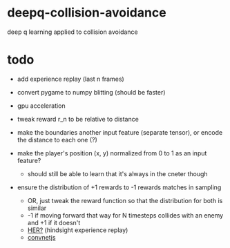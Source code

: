 # deepq-collision-avoidance
deep q learning applied to collision avoidance

# todo

- add experience replay (last n frames)
- convert pygame to numpy blitting (should be faster)
- gpu acceleration
- tweak reward r_n to be relative to distance
- make the boundaries another input feature (separate tensor), or encode the distance to each one (?)
- make the player's position (x, y) normalized from 0 to 1 as an input feature?
    - should still be able to learn that it's always in the cneter though
    
- ensure the distribution of +1 rewards to -1 rewards matches in sampling
    - OR, just tweak the reward function so that the distribution for both is similar
    - -1 if moving forward that way for N timesteps collides with an enemy and +1 if it doesn't
    - [HER?](https://becominghuman.ai/learning-from-mistakes-with-hindsight-experience-replay-547fce2b3305_) (hindsight experience replay)
    - [convnetjs](https://cs.stanford.edu/people/karpathy/convnetjs/demo/rldemo.html)
